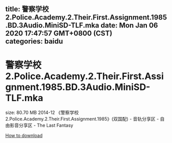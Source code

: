 
title: 警察学校2.Police.Academy.2.Their.First.Assignment.1985.BD.3Audio.MiniSD-TLF.mka
date: Mon Jan 06 2020 17:47:57 GMT+0800 (CST)    
categories: baidu
---

# 警察学校2.Police.Academy.2.Their.First.Assignment.1985.BD.3Audio.MiniSD-TLF.mka
size: 80.70 MB
 2014-12 《警察学校2.Police.Academy.2.Their.First.Assignment.1985》(双国配) - 音轨分享区 - 自由影音分享区 - The Last Fantasy
 

[How to download](https://bpcam.bemobtrk.com/go/2ceec3aa-1ca2-46d6-b9ff-aaa5c184517c?jno=5296)